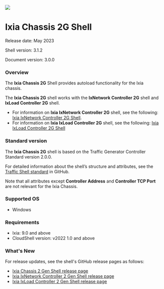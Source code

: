 ![](https://github.com/stsuberi/SaraTest/blob/master/cloudshell_logo.png)

# Ixia Chassis 2G Shell  

Release date: May 2023

Shell version: 3.1.2

Document version: 3.0.0

### Overview
The **Ixia Chassis 2G** Shell provides autoload functionality for the Ixia chassis. 

The **Ixia Chassis 2G** shell works with the **IxNetwork Controller 2G** shell and **IxLoad Controller 2G** shell.
- For information on **Ixia IxNetwork Controller 2G** shell, see the following:
[Ixia IxNetwork Controller 2G Shell](https://github.com/QualiSystems/Ixia-IxNetwork-Controller-Shell-2G).
- For information on **Ixia IxLoad Controller 2G** shell, see the following:
[Ixia IxLoad Controller 2G Shell](https://github.com/QualiSystems/Ixia-IxLoad-Controller-Shell-2G)

### Standard version
The **Ixia Chassis 2G** shell is based on the Traffic Generator Controller Standard version 2.0.0.

For detailed information about the shell’s structure and attributes, see the [Traffic Shell standard](https://github.com/QualiSystems/shell-traffic-standard/blob/master/spec/traffic_standard.md) in GitHub.

Note that all attributes except **Controller Address** and **Controller TCP Port** are not relevant for the Ixia Chassis.

### Supported OS
- Windows

### Requirements
- Ixia: 9.0 and above
- CloudShell version: v2022 1.0 and above

### What's New

For release updates, see the shell's GitHub release pages as follows:
- [Ixia Chassis 2 Gen Shell release page](https://github.com/QualiSystems/Ixia-Chassis-Shell-2G/releases)
- [Ixia IxNetwork Controller 2 Gen Shell release page](https://github.com/QualiSystems/Ixia-IxNetwork-Controller-Shell-2G/releases)
- [Ixia IxLoad Controller 2 Gen Shell release page](https://github.com/QualiSystems/Ixia-IxLoad-Controller-Shell-2G/releases)
